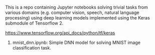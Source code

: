 This is a repo containing Jupyter notebooks solving trivial tasks from various domains (e.g. computer vision, speech, natural language processing) using deep learning models implemented using the Keras submodule of Tensorflow 2.

https://www.tensorflow.org/api_docs/python/tf/keras

1. mnist_dnn.ipynb: Simple DNN model for solving MNIST image classification task.